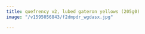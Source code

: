 ```yaml
---
title: quefrency v2, lubed gateron yellows (205g0)
image: "/v1595056843/f2dmpdr_wgdasx.jpg"

---
```

